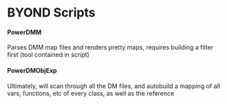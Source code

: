 # BYOND Scripts #
#### PowerDMM ###
Parses DMM map files and renders pretty maps, requires building a filter first (tool contained in script)

#### PowerDMObjExp ###
Ultimately, will scan through all the DM files, and autobuild a mapping of all vars, functions, etc of every class, as well as the reference
